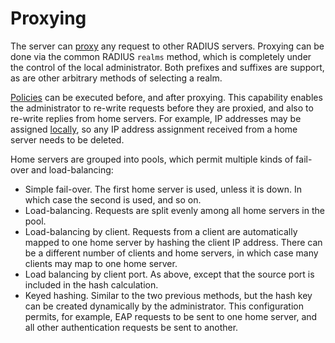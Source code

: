 Proxying
========

The server can [proxy](http://wiki.freeradius.org/Proxy) any request to
other RADIUS servers. Proxying can be done via the common RADIUS
`realms` method, which is completely under the control of the local
administrator. Both prefixes and suffixes are support, as are other
arbitrary methods of selecting a realm.

[Policies](Policy) can be executed before, and after proxying. This
capability enables the administrator to re-write requests before they
are proxied, and also to re-write replies from home servers. For
example, IP addresses may be assigned [locally](IPPool), so any IP
address assignment received from a home server needs to be deleted.

Home servers are grouped into pools, which permit multiple kinds of
fail-over and load-balancing:

-   Simple fail-over. The first home server is used, unless it is down.
    In which case the second is used, and so on.
-   Load-balancing. Requests are split evenly among all home servers in
    the pool.
-   Load-balancing by client. Requests from a client are automatically
    mapped to one home server by hashing the client IP address. There
    can be a different number of clients and home servers, in which case
    many clients may map to one home server.
-   Load balancing by client port. As above, except that the source port
    is included in the hash calculation.
-   Keyed hashing. Similar to the two previous methods, but the hash key
    can be created dynamically by the administrator. This configuration
    permits, for example, EAP requests to be sent to one home server,
    and all other authentication requests be sent to another.
